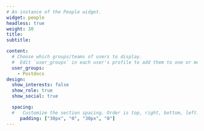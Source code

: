```yaml
---
# An instance of the People widget.
widget: people
headless: true
weight: 30
title: 
subtitle:

content:
  # Choose which groups/teams of users to display.
  #  Edit `user_groups` in each user's profile to add them to one or more of these groups.
  user_groups:
    - Postdocs
design:
  show_interests: false
  show_role: true
  show_social: true

  spacing:
  #   Customize the section spacing. Order is top, right, bottom, left.
     padding: ["30px", "0", "30px", "0"]
---
```

